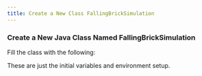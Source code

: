 ```yaml
---
title: Create a New Class FallingBrickSimulation
---
```

### Create a New Java Class Named FallingBrickSimulation
   Fill the class with the following:
   
   These are just the initial variables and environment setup.

<pre><code data-url-index="0" data-snippet="complete" id="FallingBrickSim"></code></pre>


<script id="snippetscript" src="https://cdn.rawgit.com/ihmcrobotics/ihmcrobotics.github.io/a6a5d7c6/snippetautomation/codesnippets.js" sources=Array.of("https://rawgit.com/ihmcrobotics/ihmc-open-robotics-software/master/example-simulations/src/main/java/us/ihmc/exampleSimulations/fallingBrick/FallingBrickSimulation.java")></script>